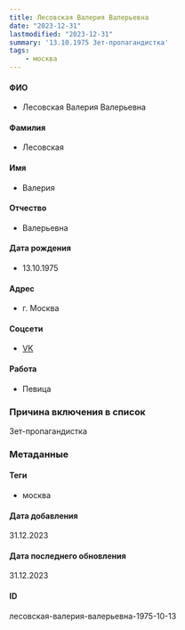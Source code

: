 ```yaml
---
title: Лесовская Валерия Валерьевна
date: "2023-12-31"
lastmodified: "2023-12-31"
summary: '13.10.1975 Зет-пропагандистка'
tags: 
    - москва
---
```

<!--# pp2-->
<!--## Фигурант-->
<!--### Личные данные-->
#### ФИО
- Лесовская Валерия Валерьевна
#### Фамилия
- Лесовская
#### Имя
- Валерия
#### Отчество
- Валерьевна
#### Дата рождения
- 13.10.1975
#### Адрес
- г. Москва
#### Соцсети
- [VK](https://vk.com/valeria_lesovskaya)
#### Работа
- Певица
### Причина включения в список
Зет-пропагандистка
### Метаданные
#### Теги
- москва
#### Дата добавления
31.12.2023
#### Дата последнего обновления
31.12.2023
#### ID
лесовская-валерия-валерьевна-1975-10-13
<!--## END;-->
